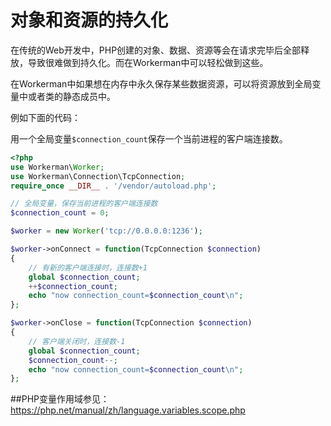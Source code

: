 # 对象和资源的持久化
在传统的Web开发中，PHP创建的对象、数据、资源等会在请求完毕后全部释放，导致很难做到持久化。而在Workerman中可以轻松做到这些。

在Workerman中如果想在内存中永久保存某些数据资源，可以将资源放到全局变量中或者类的静态成员中。


例如下面的代码：

用一个全局变量```$connection_count```保存一个当前进程的客户端连接数。

```php
<?php
use Workerman\Worker;
use Workerman\Connection\TcpConnection;
require_once __DIR__ . '/vendor/autoload.php';

// 全局变量，保存当前进程的客户端连接数
$connection_count = 0;

$worker = new Worker('tcp://0.0.0.0:1236');

$worker->onConnect = function(TcpConnection $connection)
{
    // 有新的客户端连接时，连接数+1
    global $connection_count;
    ++$connection_count;
    echo "now connection_count=$connection_count\n";
};

$worker->onClose = function(TcpConnection $connection)
{
    // 客户端关闭时，连接数-1
    global $connection_count;
    $connection_count--;
    echo "now connection_count=$connection_count\n";
};

```


##PHP变量作用域参见：
https://php.net/manual/zh/language.variables.scope.php


